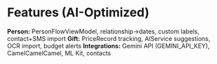 # Features (AI-Optimized)

**Person:** PersonFlowViewModel, relationship→dates, custom labels, contact+SMS import
**Gift:** PriceRecord tracking, AIService suggestions, OCR import, budget alerts
**Integrations:** Gemini API (GEMINI_API_KEY), CamelCamelCamel, ML Kit, contacts